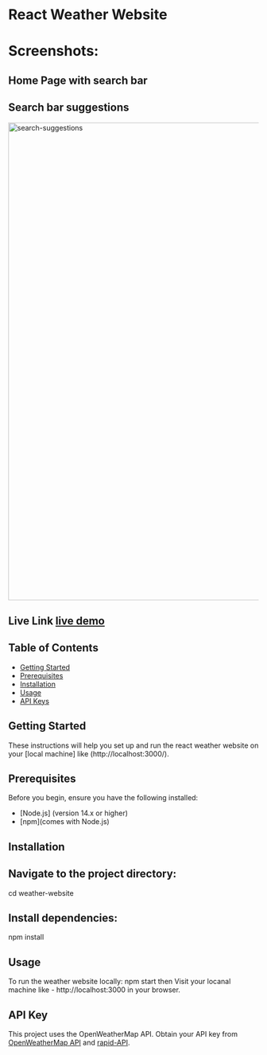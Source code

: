 # React Weather Website

# Screenshots: 

## Home Page with search bar




## Search bar suggestions
<img width="960" alt="search-suggestions" src="https://github.com/shrikant-kushwah/applyIn-assignment/assets/96473205/9f4fa4f5-7eda-4343-98c3-7fe0659748db">


## Live Link [live demo](https://stamurai-blond.vercel.app/)

## Table of Contents

- [Getting Started](#getting-started)
- [Prerequisites](#prerequisites)
- [Installation](#installation)
- [Usage](#usage)
- [API Keys](#api-key)

## Getting Started

These instructions will help you set up and run the react weather website on your [local machine] like (http://localhost:3000/).

## Prerequisites

Before you begin, ensure you have the following installed:

- [Node.js] (version 14.x or higher)
- [npm](comes with Node.js)

## Installation

## Navigate to the project directory: 
cd weather-website

## Install dependencies: 
npm install

## Usage
To run the weather website locally: npm start then Visit your locanal machine like - http://localhost:3000 in your browser.

## API Key
This project uses the OpenWeatherMap API. Obtain your API key from [OpenWeatherMap API](https://openweathermap.org/api) and [rapid-API](https://rapidapi.com/wirefreethought/api/geodb-cities).
 
